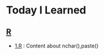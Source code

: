 # Today I Learned

## [R](https://github.com/L-LIFE/TIL/tree/e08bd59db3cf46c70945e5fb094a1b7acdfabfd8/R)

 * [1.R](https://github.com/L-LIFE/TIL/blob/4c2cab9dbdd67defe5a01f77035ce99e2294fcf0/R/1.R) : Content about nchar(),paste() 
